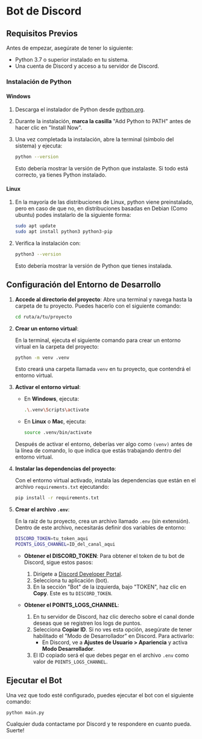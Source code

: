 # Bot de Discord

## Requisitos Previos

Antes de empezar, asegúrate de tener lo siguiente:

- Python 3.7 o superior instalado en tu sistema.
- Una cuenta de Discord y acceso a tu servidor de Discord.

### Instalación de Python

#### Windows

1. Descarga el instalador de Python desde [python.org](https://www.python.org/downloads/).
2. Durante la instalación, **marca la casilla** "Add Python to PATH" antes de hacer clic en "Install Now".
3. Una vez completada la instalación, abre la terminal (símbolo del sistema) y ejecuta:

   ```bash
   python --version
   ```

   Esto debería mostrar la versión de Python que instalaste. Si todo está correcto, ya tienes Python instalado.

#### Linux

1. En la mayoría de las distribuciones de Linux, python viene preinstalado, pero en caso de que no, en distribuciones basadas en Debian (Como ubuntu) podes instalarlo de la siguiente forma:

   ```bash
   sudo apt update
   sudo apt install python3 python3-pip
   ```

2. Verifica la instalación con:

   ```bash
   python3 --version
   ```

   Esto debería mostrar la versión de Python que tienes instalada.

## Configuración del Entorno de Desarrollo

1. **Accede al directorio del proyecto**:
   Abre una terminal y navega hasta la carpeta de tu proyecto. Puedes hacerlo con el siguiente comando:

   ```bash
   cd ruta/a/tu/proyecto
   ```

2. **Crear un entorno virtual**:

   En la terminal, ejecuta el siguiente comando para crear un entorno virtual en la carpeta del proyecto:

   ```bash
   python -m venv .venv
   ```

   Esto creará una carpeta llamada `venv` en tu proyecto, que contendrá el entorno virtual.

3. **Activar el entorno virtual**:

   - En **Windows**, ejecuta:

     ```bash
     .\.venv\Scripts\activate
     ```

   - En **Linux** o **Mac**, ejecuta:

     ```bash
     source .venv/bin/activate
     ```

   Después de activar el entorno, deberías ver algo como `(venv)` antes de la línea de comando, lo que indica que estás trabajando dentro del entorno virtual.

4. **Instalar las dependencias del proyecto**:

   Con el entorno virtual activado, instala las dependencias que están en el archivo `requirements.txt` ejecutando:

   ```bash
   pip install -r requirements.txt
   ```

5. **Crear el archivo `.env`**:

   En la raíz de tu proyecto, crea un archivo llamado `.env` (sin extensión). Dentro de este archivo, necesitarás definir dos variables de entorno:

   ```bash
   DISCORD_TOKEN=tu_token_aqui
   POINTS_LOGS_CHANNEL=ID_del_canal_aqui
   ```

   - **Obtener el DISCORD_TOKEN**: Para obtener el token de tu bot de Discord, sigue estos pasos:
     1. Dirígete a [Discord Developer Portal](https://discord.com/developers/applications).
     2. Selecciona tu aplicación (bot).
     3. En la sección "Bot" de la izquierda, bajo "TOKEN", haz clic en **Copy**. Este es tu `DISCORD_TOKEN`.

   - **Obtener el POINTS_LOGS_CHANNEL**:
     1. En tu servidor de Discord, haz clic derecho sobre el canal donde deseas que se registren los logs de puntos.
     2. Selecciona **Copiar ID**. Si no ves esta opción, asegúrate de tener habilitado el "Modo de Desarrollador" en Discord. Para activarlo:
        - En Discord, ve a **Ajustes de Usuario > Apariencia** y activa **Modo Desarrollador**.
     3. El ID copiado será el que debes pegar en el archivo `.env` como valor de `POINTS_LOGS_CHANNEL`.

## Ejecutar el Bot

Una vez que todo esté configurado, puedes ejecutar el bot con el siguiente comando:

```bash
python main.py
```

Cualquier duda contactame por Discord y te respondere en cuanto pueda. Suerte!
